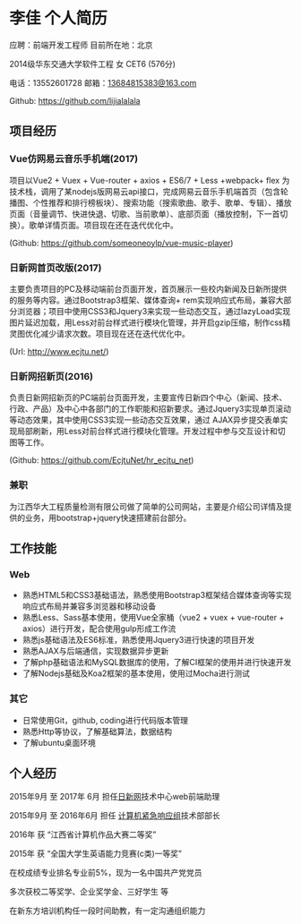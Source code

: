 李佳 个人简历
======

应聘：前端开发工程师    目前所在地：北京

2014级华东交通大学软件工程   女  CET6 (576分)

电话：13552601728       邮箱：13684815383@163.com 
 
Github: https://github.com/lijialalala     



## 项目经历
### Vue仿网易云音乐手机端(2017)

项目以Vue2 + Vuex + Vue-router + axios + ES6/7 + Less +webpack+ flex
为技术栈，调用了某nodejs版网易云api接口，完成网易云音乐手机端首页（包含轮播图、个性推荐和排行榜板块）、搜索功能（搜索歌曲、歌手、歌单、专辑）、播放页面（音量调节、快进快退、切歌、当前歌单）、底部页面（播放控制，下一首切换）。歌单详情页面。项目现在还在迭代优化中。

(Github:  https://github.com/someoneoylp/vue-music-player)

### 日新网首页改版(2017)

主要负责项目的PC及移动端前台页面开发，首页展示一些校内新闻及日新所提供的服务等内容。通过Bootstrap3框架、媒体查询+ rem实现响应式布局，兼容大部分浏览器；项目中使用CSS3和Jquery3来实现一些动态交互，通过lazyLoad实现图片延迟加载，用Less对前台样式进行模块化管理，并开启gzip压缩，制作css精灵图优化减少请求次数。项目现在还在迭代优化中。

(Url: http://www.ecjtu.net/)

### 日新网招新页(2016)		
					
负责日新网招新页的PC端前台页面开发，主要宣传日新四个中心（新闻、技术、行政、产品）及中心中各部门的工作职能和招新要求。通过Jquery3实现单页滚动等动态效果，其中使用CSS3实现一些动态交互效果，通过 AJAX异步提交表单实现局部刷新，用Less对前台样式进行模块化管理。开发过程中参与交互设计和切图等工作。

(Github: https://github.com/EcjtuNet/hr_ecjtu_net)

### 兼职

为江西华大工程质量检测有限公司做了简单的公司网站，主要是介绍公司详情及提供的业务，用bootstrap+jquery快速搭建前台部分。

## 工作技能
### Web
- 熟悉HTML5和CSS3基础语法，熟悉使用Bootstrap3框架结合媒体查询等实现响应式布局并兼容多浏览器和移动设备
- 熟悉Less、Sass基本使用，使用Vue全家桶（vue2 + vuex + vue-router + axios）进行开发，配合使用gulp形成工作流
- 熟悉js基础语法及ES6标准，熟悉使用Jquery3进行快速的项目开发
- 熟悉AJAX与后端通信，实现数据异步更新
- 了解php基础语法和MySQL数据库的使用，了解CI框架的使用并进行快速开发
- 了解Nodejs基础及Koa2框架的基本使用，使用过Mocha进行测试

### 其它
- 日常使用Git，github, coding进行代码版本管理
- 熟悉Http等协议，了解基础算法，数据结构
- 了解ubuntu桌面环境

## 个人经历
2015年9月    至   2017年 6月       		担任[日新网](http://www.ecjtu.net/)技术中心web前端助理
										                  
   
2015年9月    至   2016年6月         担任 [计算机紧急响应组](https://ecjtu.org/)技术部部长
											                  

2016年   获      “江西省计算机作品大赛二等奖” 	

2015年   获      “全国大学生英语能力竞赛(c类)一等奖”

在校成绩专业排名专业前5%，现为一名中国共产党党员

多次获校二等奖学、企业奖学金、三好学生 等

在新东方培训机构任一段时间助教，有一定沟通组织能力 
